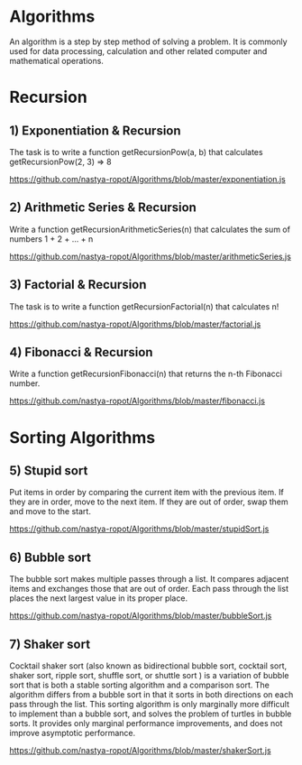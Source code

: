 # Algorithms
An algorithm is a step by step method of solving a problem. It is commonly used for data processing, calculation and other related computer and mathematical operations.

# Recursion

## 1) Exponentiation & Recursion

The task is to write a function getRecursionPow(a, b) that calculates getRecursionPow(2, 3) => 8

https://github.com/nastya-ropot/Algorithms/blob/master/exponentiation.js

## 2) Arithmetic Series & Recursion

Write a function getRecursionArithmeticSeries(n) that calculates the sum of numbers 1 + 2 + ... + n

https://github.com/nastya-ropot/Algorithms/blob/master/arithmeticSeries.js

## 3) Factorial & Recursion

The task is to write a function getRecursionFactorial(n) that calculates n!

https://github.com/nastya-ropot/Algorithms/blob/master/factorial.js

## 4) Fibonacci & Recursion

Write a function getRecursionFibonacci(n) that returns the n-th Fibonacci number.

https://github.com/nastya-ropot/Algorithms/blob/master/fibonacci.js

# Sorting Algorithms

## 5) Stupid sort

Put items in order by comparing the current item with the previous item. If they are in order, move to the next item. If they are out of order, swap them and move to the start.

https://github.com/nastya-ropot/Algorithms/blob/master/stupidSort.js

## 6) Bubble sort

The bubble sort makes multiple passes through a list. It compares adjacent items and exchanges those that are out of order. Each pass through the list places the next largest value in its proper place. 

https://github.com/nastya-ropot/Algorithms/blob/master/bubbleSort.js

## 7) Shaker sort

Cocktail shaker sort (also known as bidirectional bubble sort, cocktail sort, shaker sort, ripple sort, shuffle sort, or shuttle sort ) is a variation of bubble sort that is both a stable sorting algorithm and a comparison sort. The algorithm differs from a bubble sort in that it sorts in both directions on each pass through the list. This sorting algorithm is only marginally more difficult to implement than a bubble sort, and solves the problem of turtles in bubble sorts. It provides only marginal performance improvements, and does not improve asymptotic performance.

https://github.com/nastya-ropot/Algorithms/blob/master/shakerSort.js

